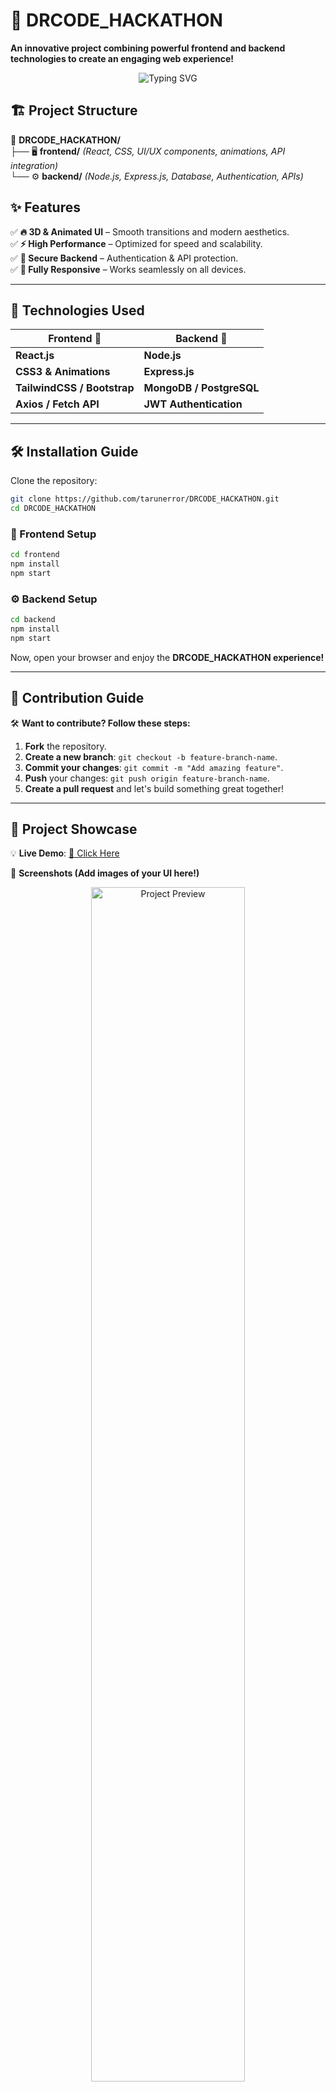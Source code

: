 # 🚀 DRCODE_HACKATHON  
**An innovative project combining powerful frontend and backend technologies to create an engaging web experience!**  

<div align="center">
  <img src="https://readme-typing-svg.demolab.com?font=Fira+Code&size=22&pause=1000&color=blue&center=true&vCenter=true&width=600&lines=Building+the+future+with+code!;Frontend+%2B+Backend+Excellence;Optimized+for+Performance+%26+Scalability" alt="Typing SVG" />
</div>

## 🏗️ Project Structure  
📁 **DRCODE_HACKATHON/**  
 ├── 🖥 **frontend/** *(React, CSS, UI/UX components, animations, API integration)*  
 └── ⚙ **backend/** *(Node.js, Express.js, Database, Authentication, APIs)*  

## ✨ Features  

✅ **🔥 3D & Animated UI** – Smooth transitions and modern aesthetics.  
✅ **⚡ High Performance** – Optimized for speed and scalability.  
✅ **🔐 Secure Backend** – Authentication & API protection.  
✅ **📱 Fully Responsive** – Works seamlessly on all devices.  

---

## 🎨 Technologies Used  

| **Frontend** 🎨  | **Backend** 🔧  |
|----------------|----------------|
| **React.js** | **Node.js** |
| **CSS3 & Animations** | **Express.js** |
| **TailwindCSS / Bootstrap** | **MongoDB / PostgreSQL** |
| **Axios / Fetch API** | **JWT Authentication** |

---

## 🛠️ Installation Guide  

Clone the repository:  
```sh
git clone https://github.com/tarunerror/DRCODE_HACKATHON.git
cd DRCODE_HACKATHON
```

### 🚀 Frontend Setup  
```sh
cd frontend  
npm install  
npm start  
```

### ⚙ Backend Setup  
```sh
cd backend  
npm install  
npm start  
```

Now, open your browser and enjoy the **DRCODE_HACKATHON experience!**  

---

## 🤝 Contribution Guide  

🛠 **Want to contribute? Follow these steps:**  

1. **Fork** the repository.  
2. **Create a new branch**: `git checkout -b feature-branch-name`.  
3. **Commit your changes**: `git commit -m "Add amazing feature"`.  
4. **Push** your changes: `git push origin feature-branch-name`.  
5. **Create a pull request** and let's build something great together!  

---

## 🌟 Project Showcase  

💡 **Live Demo**: [🔗 Click Here](#)  

📸 **Screenshots (Add images of your UI here!)**  

<div align="center">
  <img src="https://source.unsplash.com/featured/?technology" width="70%" alt="Project Preview">
</div>

---

## 📩 Contact & Support  

📧 **Developer**: Tarun Gautam  
🔗 **GitHub**: [tarunerror](https://github.com/tarunerror)  
🌎 **Website**: [Coming Soon...]  

**If you like this project, don’t forget to ⭐ star the repository!** 🚀  
